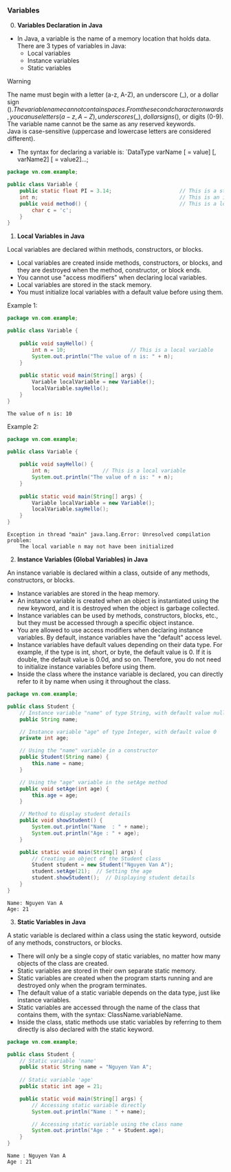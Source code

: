 ### Variables
0. **Variables Declaration in Java**
- In Java, a variable is the name of a memory location that holds data. There are 3 types of variables in Java:
    - Local variables
    - Instance variables
    - Static variables

> [!WARNING]
> The name must begin with a letter (a-z, A-Z), an underscore (\_), or a dollar sign ($).  
> The variable name cannot contain spaces.  
> From the second character onwards, you can use letters (a-z, A-Z), underscores (\_), dollar signs ($), or digits (0-9).  
> The variable name cannot be the same as any reserved keywords.  
> Java is case-sensitive (uppercase and lowercase letters are considered different).  

- The syntax for declaring a variable is: `DataType varName [ = value] [, varName2] [ = value2]...;

```Java
package vn.com.example;

public class Variable {
    public static float PI = 3.14;                      // This is a static variable
    int n;                                              // This is an instance variable
    public void method() {                              // This is a local variable
        char c = 'c';
    }
}
```
1. **Local Variables in Java**

Local variables are declared within methods, constructors, or blocks.
- Local variables are created inside methods, constructors, or blocks, and they are destroyed when the method, constructor, or block ends.
- You cannot use "access modifiers" when declaring local variables.
- Local variables are stored in the stack memory.
- You must initialize local variables with a default value before using them.

Example 1:
```java
package vn.com.example;

public class Variable {
     
    public void sayHello() {
        int n = 10;                     // This is a local variable
        System.out.println("The value of n is: " + n);
    }
     
    public static void main(String[] args) {
        Variable localVariable = new Variable();
        localVariable.sayHello();
    }
}
```
```
The value of n is: 10
```
Example 2:
```java
package vn.com.example;

public class Variable {
     
    public void sayHello() {
        int n;                 // This is a local variable
        System.out.println("The value of n is: " + n);
    }
     
    public static void main(String[] args) {
        Variable localVariable = new Variable();
        localVariable.sayHello();
    }
}
```
```
Exception in thread "main" java.lang.Error: Unresolved compilation problem: 
    The local variable n may not have been initialized
```
2. **Instance Variables (Global Variables) in Java**

An instance variable is declared within a class, outside of any methods, constructors, or blocks.
- Instance variables are stored in the heap memory.
- An instance variable is created when an object is instantiated using the new keyword, and it is destroyed when the object is garbage collected.
- Instance variables can be used by methods, constructors, blocks, etc., but they must be accessed through a specific object instance.
- You are allowed to use access modifiers when declaring instance variables. By default, instance variables have the "default" access level.
- Instance variables have default values depending on their data type. For example, if the type is int, short, or byte, the default value is 0. If it is double, the default value is 0.0d, and so on. Therefore, you do not need to initialize instance variables before using them.
- Inside the class where the instance variable is declared, you can directly refer to it by name when using it throughout the class.
```java
package vn.com.example;

public class Student {
    // Instance variable "name" of type String, with default value null
    public String name;

    // Instance variable "age" of type Integer, with default value 0
    private int age;

    // Using the "name" variable in a constructor
    public Student(String name) {
        this.name = name;
    }

    // Using the "age" variable in the setAge method
    public void setAge(int age) {
        this.age = age;
    }

    // Method to display student details
    public void showStudent() {
        System.out.println("Name  : " + name);
        System.out.println("Age : " + age);
    }

    public static void main(String[] args) {
        // Creating an object of the Student class
        Student student = new Student("Nguyen Van A");
        student.setAge(21);  // Setting the age
        student.showStudent();  // Displaying student details
    }
}
```
```
Name: Nguyen Van A
Age: 21
```
3. **Static Variables in Java**

A static variable is declared within a class using the static keyword, outside of any methods, constructors, or blocks.
- There will only be a single copy of static variables, no matter how many objects of the class are created.
- Static variables are stored in their own separate static memory.
- Static variables are created when the program starts running and are destroyed only when the program terminates.
- The default value of a static variable depends on the data type, just like instance variables.
- Static variables are accessed through the name of the class that contains them, with the syntax: ClassName.variableName.
- Inside the class, static methods use static variables by referring to them directly is also declared with the static keyword.
```java
package vn.com.example;

public class Student {
    // Static variable 'name'
    public static String name = "Nguyen Van A";
     
    // Static variable 'age'
    public static int age = 21;

    public static void main(String[] args) {
        // Accessing static variable directly
        System.out.println("Name : " + name);

        // Accessing static variable using the class name
        System.out.println("Age : " + Student.age);
    }
}
```
```
Name : Nguyen Van A
Age : 21
```
